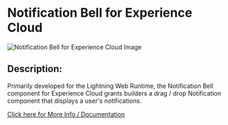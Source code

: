 # Notification Bell for Experience Cloud
![Notification Bell for Experience Cloud Image ](https://github.com/salesforce-experiencecloud/barcodescanner/assets/8514282/266887ed-2a6a-49e7-a693-4bd01143e6fe)

## Description:

Primarily developed for the Lightning Web Runtime, the Notification Bell component for Experience Cloud grants builders a drag / drop Notification component that displays a user's notifications.	

[Click here for More Info / Documentation](https://notificationbellforexpcloud.substack.com/)